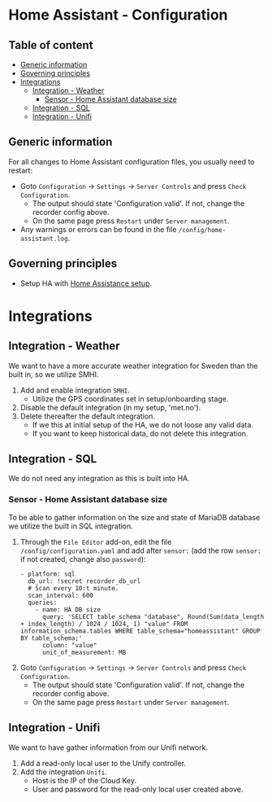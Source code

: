 # Home Assistant - Configuration

## Table of content

- [Generic information](https://github.com/slittorin/home-assistant-configuration#generic-information)
- [Governing principles](https://github.com/slittorin/home-assistant-configuration#governing-principles)
- [Integrations](https://github.com/slittorin/home-assistant-configuration#integrations)
  - [Integration - Weather](https://github.com/slittorin/home-assistant-configuration#integration---weather)
    - [Sensor - Home Assistant database size](https://github.com/slittorin/home-assistant-configuration#integration---unifi)
  - [Integration - SQL](https://github.com/slittorin/home-assistant-configuration#integration---sql)
  - [Integration - Unifi](https://github.com/slittorin/home-assistant-configuration#integration---unifi)

## Generic information

For all changes to Home Assistant configuration files, you usually need to restart:
-  Goto `Configuration` -> `Settings` -> `Server Controls` and press `Check Configuration`.
   - The output should state 'Configuration valid'. If not, change the recorder config above.
   - On the same page press `Restart` under `Server management`.
- Any warnings or errors can be found in the file `/config/home-assistant.log`.

## Governing principles

- Setup HA with [Home Assistance setup](https://github.com/slittorin/home-assistant-setup).

# Integrations

## Integration - Weather

We want to have a more accurate weather integration for Sweden than the built in, so we utilize SMHI.

1. Add and enable integration `SMHI`.
   - Utilize the GPS coordinates set in setup/onboarding stage.
3. Disable the default integration (in my setup, 'met.no').
4. Delete thereafter the default integration.
   - If we this at initial setup of the HA, we do not loose any valid data.
   - If you want to keep historical data, do not delete this integration.

## Integration - SQL

We do not need any integration as this is built into HA.

### Sensor - Home Assistant database size

To be able to gather information on the size and state of MariaDB database we utilize the built in SQL integration.

1. Through the `File Editor` add-on, edit the file `/config/configuration.yaml` and add after `sensor:` (add the row `sensor:` if not created, change also `password`):
     ```
     - platform: sql
       db_url: !secret recorder_db_url
       # Scan every 10:t minute.
       scan_interval: 600
       queries:
         - name: HA DB size
           query: 'SELECT table_schema "database", Round(Sum(data_length + index_length) / 1024 / 1024, 1) "value" FROM information_schema.tables WHERE table_schema="homeassistant" GROUP BY table_schema;'
           column: "value"
           unit_of_measurement: MB
     ```
2. Goto `Configuration` -> `Settings` -> `Server Controls` and press `Check Configuration`.
   - The output should state 'Configuration valid'. If not, change the recorder config above.
   - On the same page press `Restart` under `Server management`.

## Integration - Unifi

We want to have gather information from our Unifi network.

1. Add a read-only local user to the Unify controller.
2. Add the integration `Unifi`.
   - Host is the IP of the Cloud Key.
   - User and password for the read-only local user created above.
